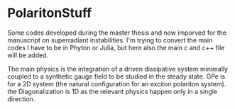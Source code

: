 # PolaritonStuff

Some codes developed during the master thesis and now imporved for the manuscript on superradiant instabilities.
I'm trying to convert the main codes I have to be in Phyton or Julia, but here also the main c and c++ file will be added.

The main physics is the integration of a driven dissipative system minimally coupled to a synthetic gauge field to be studied in the steady state. GPe is for a 2D system (the natural configuration for an exciton polariton system). the Diagonalization is 1D as the relevant physics happen only in a single direction.
